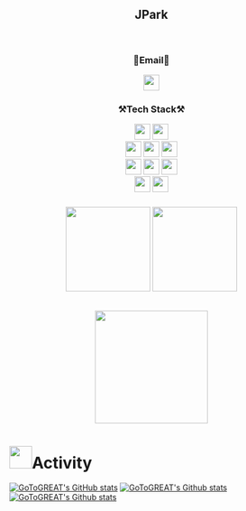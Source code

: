 <div align="center">
 <h2> JPark</h2>
  <br>
</div>

<div align="center">
<Strong><h3>📧Email📧</h3></Strong>
</div>
<div align="center">
<a href="mailto:codeeeeeeeeeeee2201@gmail.com"><img style="width:auto; height:28px;" src="https://img.shields.io/badge/Gmail-d14836?style=flat-square&logo=Gmail&logoColor=white&link="mailto:codeeeeeeeeeeee2201@gmail.com"></a>
</div>
<div align="center">
  <Strong><h3>⚒️Tech Stack⚒️</h3></Strong>

  <img style="width:auto; height:28px;" src="https://img.shields.io/badge/JAVA-007396?style=flat-square&logo=java&logoColor=white" s>
  <img style="width:auto; height:28px;" src="https://img.shields.io/badge/Python-3766AB?style=flat-square&logo=Python&logoColor=white">
  </br>
  <img style="width:auto; height:28px;" src="https://img.shields.io/badge/mysql-4479A1?style=flat-square&logo=mysql&logoColor=white">
  <img style="width:auto; height:28px;" src="https://img.shields.io/badge/Spring-6DB33F?style=flat-square&logo=Spring&logoColor=white">
  <img style="width:auto; height:28px;" src="https://img.shields.io/badge/SpringBoot-6DB33F?style=flat-square&logo=SpringBoot&logoColor=white">
  </br>
  <img style="width:auto; height:28px;" src="https://img.shields.io/badge/javascript-F7DF1E?style=flat-square&logo=javascript&logoColor=black">
  <img style="width:auto; height:28px;" src="https://img.shields.io/badge/css-1572B6?style=flat-square&logo=css3&logoColor=white">
  <img style="width:auto; height:28px;" src="https://img.shields.io/badge/html-E34F26?style=flat-square&logo=html5&logoColor=white">
  </br>
  <img style="width:auto; height:28px;" src="https://img.shields.io/badge/Jupyter-F37626?style=flat-square&logo=Python&logoColor=white">
  <img style="width:auto; height:28px;" src="https://img.shields.io/badge/Eclipse-2C2255?style=flat-square&logo=Python&logoColor=white">
  <!--img style="width:auto height:28px;" src="https://img.shields.io/badge/AWS-232F3E?style=flat-square&logo=Amazon AWS&logoColor=white"--> 

</div>

 <h3></h3>
 
<p align="center">
  <img style="height:150px;" src="https://github-readme-stats.vercel.app/api?username=GoToGREAT&theme=dracula&layout=compact"/>
  <img style="height:150px;" src="https://github-readme-stats.vercel.app/api/top-langs/?username=GoToGREAT&theme=dracula&layout=compact&langs_count=10"/>

</p>

<p align="center">
 <br>
<img style="height:200px;" src="https://github-profile-trophy.vercel.app/?username=GoToGREAT&theme=flat&column=7&align=center"/>
</p>

<h1><img src="https://user-images.githubusercontent.com/54318460/165490580-5014fa53-5de5-4d39-9042-3ea43ea607d5.gif" width="40">Activity</h1> 


[![GoToGREAT's GitHub stats](https://github-readme-stats.vercel.app/api?username=GoToGREAT&show_icons=true&theme=vue)](https://github.com/GoToGREAT?tab=repositories)
[![GoToGREAT's Github stats](https://github-profile-summary-cards.vercel.app/api/cards/profile-details?username=GoToGREAT&theme=vue)]((https://github.com/GoToGREAT?tab=repositories))
[![GoToGREAT's Github stats](https://github-readme-stats.vercel.app/api/top-langs/?username=GoToGREAT&show_icons=true&hide_border=true&title_color=004386&icon_color=004386&layout=compact)](https://github.com/GoToGREAT?tab=repositories) 


